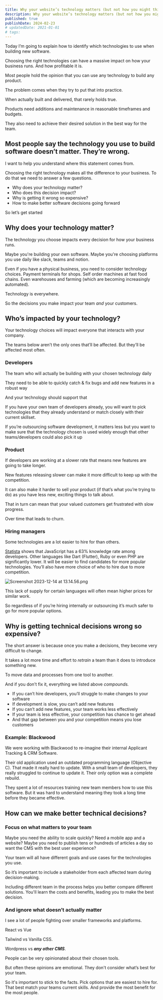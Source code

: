 ```yaml
---
title: Why your website’s technology matters (but not how you might think).
description: Why your website’s technology matters (but not how you might think).
published: true
publishDate: 2024-02-23
# updatedDate: 2021-01-01
# tags:
---
```


Today I’m going to explain how to identify which technologies to use when building new software.

Choosing the right technologies can have a massive impact on how your business runs. And how profitable it is.

Most people hold the opinion that you can use any technology to build any product.

The problem comes when they try to put that into practice.

When actually built and delivered, that rarely holds true.

Products need additions and maintenance in reasonable timeframes and budgets.

They also need to achieve their desired solution in the best way for the team.

## Most people say the technology you use to build software doesn’t matter. They’re wrong.

I want to help you understand where this statement comes from.

Choosing the right technology makes all the difference to your business. To do that we need to answer a few questions.

- Why does your technology matter?
- Who does this decision impact?
- Why is getting it wrong so expensive?
- How to make better software decisions going forward

So let’s get started

## Why does your technology matter?

The technology you choose impacts every decision for how your business runs.

Maybe you're building your own software. Maybe you're choosing platforms you use daily like slack, teams and notion.

Even if you have a physical business, you need to consider technology choices. Payment terminals for shops. Self order machines at fast food chains. Even warehouses and farming (which are becoming increasingly automated)_._

Technology is everywhere.

So the decisions you make impact your team _and_ your customers.

## Who’s impacted by your technology?

Your technology choices will impact everyone that interacts with your company.

The teams below aren’t the only ones that’ll be affected. But they’ll be affected most often.

### Developers

The team who will actually be building with your chosen technology daily

They need to be able to quickly catch & fix bugs and add new features in a robust way

And your technology should support that

If you have your own team of developers already, you will want to pick technologies that they already understand or match closely with their current skillset.

If you’re outsourcing software development, it matters less but you want to make sure that the technology chosen is used widely enough that other teams/developers could also pick it up

### Product

If developers are working at a slower rate that means new features are going to take longer.

New features releasing slower can make it more difficult to keep up with the competition.

It can also make it harder to sell your product (if that’s what you’re trying to do) as you have less new, exciting things to talk about.

That in turn can mean that your valued customers get frustrated with slow progress.

Over time that leads to churn.

### Hiring managers

Some technologies are a lot easier to hire for than others.

[Statista](https://www.statista.com/statistics/793628/worldwide-developer-survey-most-used-languages/) shows that JavaScript has a 63% knowledge rate among developers. Other languages like Dart (Flutter), Ruby or even PHP are significantly lower. It will be easier to find candidates for more popular technologies. You’ll also have more choice of who to hire due to more competition.

![Screenshot 2023-12-14 at 13.14.56.png](https://prod-files-secure.s3.us-west-2.amazonaws.com/b08af277-8a1a-4913-b6b2-f1bfd1be85e1/e7922307-f505-4784-9b4b-9230cda02e97/Screenshot_2023-12-14_at_13.14.56.png)

This lack of supply for certain languages will often mean higher prices for similar work.

So regardless of if you’re hiring internally or outsourcing it’s much safer to go for more popular options.

## Why is getting technical decisions wrong so expensive?

The short answer is because once you make a decisions, they become very difficult to change.

It takes a lot more time and effort to _retrain_ a team than it does to introduce something new.

To move data and processes from one tool to another.

And if you don’t fix it, everything we listed above _compounds._

- If you can’t hire developers, you’ll struggle to make changes to your software
- If development is slow, you can’t add new features
- If you can’t add new features, your team works less effectively
- If your team is less effective, your competition has chance to get ahead
- And that gap between you and your competition means you lose customers

### Example: Blackwood

We were working with Blackwood to re-imagine their internal Applicant Tracking & CRM Software.

Their old application used an outdated programming language (Objective C). That made it really hard to update. With a small team of developers, they really struggled to continue to update it. Their only option was a complete rebuild.

They spent a lot of resources training new team members how to use this software. But it was hard to understand meaning they took a long time before they became effective.

## How can we make better technical decisions?

### Focus on what matters to your team

Maybe you need the ability to scale quickly? Need a mobile app and a website? Maybe you need to publish tens or hundreds of articles a day so want the CMS with the best user experience?

Your team will all have different goals and use cases for the technologies you use.

So it’s important to include a stakeholder from each affected team during decision-making.

Including different team in the process helps you better compare different solutions. You'll learn the costs and benefits, leading you to make the best decision.

### And ignore what doesn’t actually matter

I see a lot of people fighting over smaller frameworks and platforms.

React vs Vue

Tailwind vs Vanilla CSS.

Wordpress vs **_any other CMS_**.

People can be very opinionated about their chosen tools.

But often these opinions are emotional. They don't consider what’s best for your team.

So it's important to stick to the facts. Pick options that are easiest to hire for. That best match your teams current skills. And provide the most benefit for the most people.
